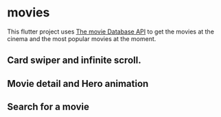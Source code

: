 # movies

This flutter project uses [The movie Database API](https://developers.themoviedb.org/) to get the movies at the cinema and the most popular movies at the moment.

## Card swiper and infinite scroll.


## Movie detail and Hero animation


## Search for a movie 
